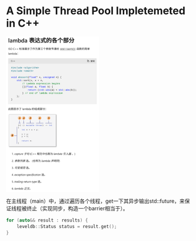 # A Simple Thread Pool Impletemeted in C++

 <img src="./img.png" width = "50%" height = "50%" alt="图片名称" align=center />
 
在主线程（main）中，通过遍历各个线程，get一下其异步输出std::future，来保证线程被终止（实现同步，构造一个barrier相当于）。
```cpp
for (auto&& result : results) {
    leveldb::Status status = result.get();
}
```


